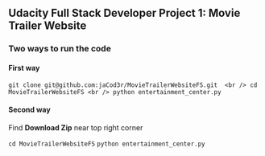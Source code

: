 ## Udacity Full Stack Developer Project 1: Movie Trailer Website


### Two ways to run the code

#### First way
` git clone git@github.com:jaCod3r/MovieTrailerWebsiteFS.git  <br />
 cd MovieTrailerWebsiteFS <br />
 python entertainment_center.py `


#### Second way
Find **Download Zip** near top right corner

` cd MovieTrailerWebsiteFS `
` python entertainment_center.py `
